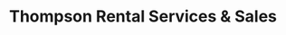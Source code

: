 ---
title: "Thompson Rental Services & Sales"
url: /columbia/thompson-rental-services-and-sales/
shop: shop
---